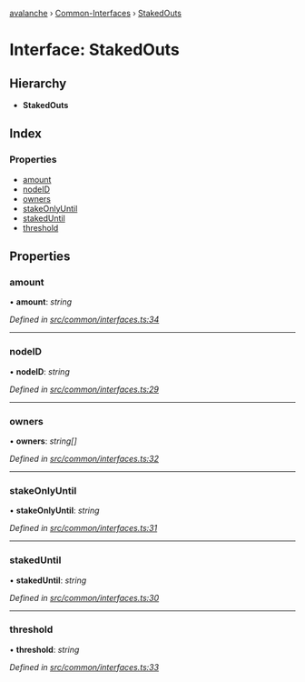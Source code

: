 [avalanche](../README.md) › [Common-Interfaces](../modules/common_interfaces.md) › [StakedOuts](common_interfaces.stakedouts.md)

# Interface: StakedOuts

## Hierarchy

* **StakedOuts**

## Index

### Properties

* [amount](common_interfaces.stakedouts.md#amount)
* [nodeID](common_interfaces.stakedouts.md#nodeid)
* [owners](common_interfaces.stakedouts.md#owners)
* [stakeOnlyUntil](common_interfaces.stakedouts.md#stakeonlyuntil)
* [stakedUntil](common_interfaces.stakedouts.md#stakeduntil)
* [threshold](common_interfaces.stakedouts.md#threshold)

## Properties

###  amount

• **amount**: *string*

*Defined in [src/common/interfaces.ts:34](https://github.com/ava-labs/avalanchejs/blob/1a2866a/src/common/interfaces.ts#L34)*

___

###  nodeID

• **nodeID**: *string*

*Defined in [src/common/interfaces.ts:29](https://github.com/ava-labs/avalanchejs/blob/1a2866a/src/common/interfaces.ts#L29)*

___

###  owners

• **owners**: *string[]*

*Defined in [src/common/interfaces.ts:32](https://github.com/ava-labs/avalanchejs/blob/1a2866a/src/common/interfaces.ts#L32)*

___

###  stakeOnlyUntil

• **stakeOnlyUntil**: *string*

*Defined in [src/common/interfaces.ts:31](https://github.com/ava-labs/avalanchejs/blob/1a2866a/src/common/interfaces.ts#L31)*

___

###  stakedUntil

• **stakedUntil**: *string*

*Defined in [src/common/interfaces.ts:30](https://github.com/ava-labs/avalanchejs/blob/1a2866a/src/common/interfaces.ts#L30)*

___

###  threshold

• **threshold**: *string*

*Defined in [src/common/interfaces.ts:33](https://github.com/ava-labs/avalanchejs/blob/1a2866a/src/common/interfaces.ts#L33)*

